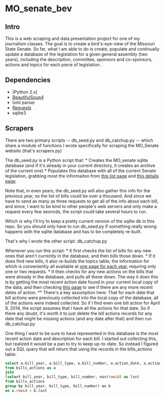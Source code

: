 MO_senate_bev
=============

Intro
-----

This is a web scraping and data presentation project for one of my journalism classes. The goal is to create a bird's-eye-view of the Missouri State Senate. So far, what I am able to do is create, populate and continually update a database of the legislation for a given general assembly (two years), including the description, committee, sponsors and co-sponsors, actions and topics for each piece of legislation.

Dependencies
------------

* [Python 2.x]
* [BeautifulSoup4](http://www.crummy.com/software/BeautifulSoup/ "BeautifulSoup4")
* lxml parser
* [Requests](http://docs.python-requests.org/en/latest/ "Requests")
* sqlite3

Scrapers
--------

There are two primary scripts -- db_seed.py and db_catchup.py -- which share a module of functions I wrote specifically for scraping the MO_Senate website (that's scrapers.py)

The db_seed.py is a Python script that:
	* Creates the MO_senate sqlite database (and if it's already in your current directory, it creates an archive of the current one)
	* Populates this database with all of the current Senate legislation, grabbing most the informaiton from [this list page](http://www.senate.mo.gov/14info/BTS_Web/BillList.aspx?SessionType=R "this list page") and [this details page](http://www.senate.mo.gov/14info/BTS_Web/Bill.aspx?SessionType=R&BillID=27723560 "this details page").

Note that, in even years, the db_seed.py will also gather this info for the previous year, so the list of bills could be over a thousand. And since we have to send as many as three requests to get all of the info about each bill, and since, I want to be kind to other people's web servers and only make a request every few seonnds, the script could take several hours to run. 

Which is why I'll try to keep a pretty current version of the sqlite db in this repo. So you should only have to run db_seed.py if something really wrong happens with the sqlite database and has to be completely re-built.

That's why I wrote the other script: db_catchup.py

Whenever you run this script:
	* It first checks the list of bills for any new ones that aren't currently in the database, and then bills those down. 
	* If it does find new bills, it also re-builds the topics table, the information for which is conveniently all available at [one page for each year](http://www.senate.mo.gov/14info/BTS_Web/Keywords.aspx?SessionType=R "one page per year"), requring only one or two requests. 
	* It then checks for any new actions on the bills that were already in the database, and pulls all these down. The way it does this is by getting the most recent action date found in your current local copy of the data, and then checking [this page](http://www.senate.mo.gov/14info/BTS_Web/ActionDates.aspx?SessionType=R "this page") to see if there are any more recent dates of action.
		** There's a key assumption here: That for each date that bill actions were previously collected into the local copy of the database, all of the actions were indeed collected. So if I find even one bill action for April 9, 2014, the script assumes that I have all the actions for that date. So if there any doubt, it's worth it to just delete the bill actions records for any date that might be missing actions (and any date after that) and then run db_catchup.py

One thing I want to be sure to have represented in this database is the most recent action date and description for each bill. I started out collecting this, but realized it would be a pan to try to keep up-to-date. So instead I figured out a SQL query that will return that using the records in the bills_actions table:

```sql
select a.bill_year, a.bill_type, a.bill_number, a.action_date, a.action_desc
from bills_actions as a
join 
(select bill_year, bill_type, bill_number, max(rowid) as last
from bills_actions
group by bill_year, bill_type, bill_number) as b
on a.rowid = b.last
```
